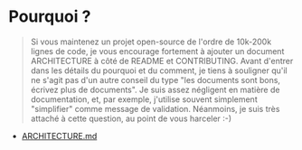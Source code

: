 # Pourquoi ?

> Si vous maintenez un projet open-source de l'ordre de 10k-200k lignes de code, je vous encourage fortement à ajouter un document ARCHITECTURE à côté de README et CONTRIBUTING. Avant d'entrer dans les détails du pourquoi et du comment, je tiens à souligner qu'il ne s'agit pas d'un autre conseil du type "les documents sont bons, écrivez plus de documents". Je suis assez négligent en matière de documentation, et, par exemple, j'utilise souvent simplement "simplifier" comme message de validation. Néanmoins, je suis très attaché à cette question, au point de vous harceler :-)

- [ARCHITECTURE.md](https://matklad.github.io/2021/02/06/ARCHITECTURE.md.html)
